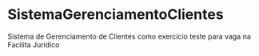 # SistemaGerenciamentoClientes
Sistema de Gerenciamento de Clientes como exercício teste para vaga na Facilita Jurídico
